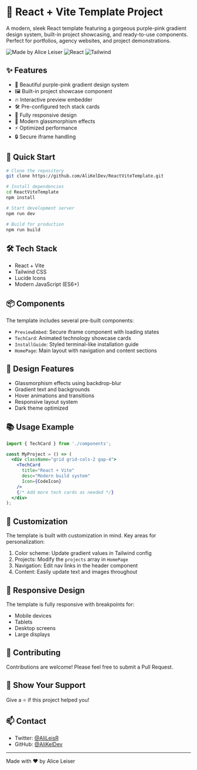 # 🚀 React + Vite Template Project

A modern, sleek React template featuring a gorgeous purple-pink gradient design system, built-in project showcasing, and ready-to-use components. Perfect for portfolios, agency websites, and project demonstrations.


![Made by Alice Leiser](https://img.shields.io/badge/Made%20by-Alice%20Leiser-purple)
![React](https://img.shields.io/badge/React-18-61dafb)
![Tailwind](https://img.shields.io/badge/Tailwind%20CSS-3-38bdf8)

## ✨ Features

- 🎨 Beautiful purple-pink gradient design system
- 🖼️ Built-in project showcase component
- 🔥 Interactive preview embedder
- 🛠️ Pre-configured tech stack cards
- 📱 Fully responsive design
- 🌟 Modern glassmorphism effects
- ⚡ Optimized performance
- 🔒 Secure iframe handling

## 🚀 Quick Start

```bash
# Clone the repository
git clone https://github.com/AliKelDev/ReactViteTemplate.git

# Install dependencies
cd ReactViteTemplate
npm install

# Start development server
npm run dev

# Build for production
npm run build
```

## 🛠️ Tech Stack

- React + Vite
- Tailwind CSS
- Lucide Icons
- Modern JavaScript (ES6+)

## 📦 Components

The template includes several pre-built components:

- `PreviewEmbed`: Secure iframe component with loading states
- `TechCard`: Animated technology showcase cards
- `InstallGuide`: Styled terminal-like installation guide
- `HomePage`: Main layout with navigation and content sections

## 🎨 Design Features

- Glassmorphism effects using backdrop-blur
- Gradient text and backgrounds
- Hover animations and transitions
- Responsive layout system
- Dark theme optimized

## 📚 Usage Example

```jsx
import { TechCard } from './components';

const MyProject = () => (
  <div className="grid grid-cols-2 gap-4">
    <TechCard
      title="React + Vite"
      desc="Modern build system"
      Icon={CodeIcon}
    />
    {/* Add more tech cards as needed */}
  </div>
);
```

## 🔧 Customization

The template is built with customization in mind. Key areas for personalization:

1. Color scheme: Update gradient values in Tailwind config
2. Projects: Modify the `projects` array in `HomePage`
3. Navigation: Edit nav links in the header component
4. Content: Easily update text and images throughout

## 📱 Responsive Design

The template is fully responsive with breakpoints for:
- Mobile devices
- Tablets
- Desktop screens
- Large displays

## 🤝 Contributing

Contributions are welcome! Please feel free to submit a Pull Request.

## 🌟 Show Your Support

Give a ⭐️ if this project helped you!

## 📫 Contact

- Twitter: [@AliLeisR](https://x.com/AliLeisR)
- GitHub: [@AliKelDev](https://github.com/AliKelDev)

---

Made with ❤️ by Alice Leiser